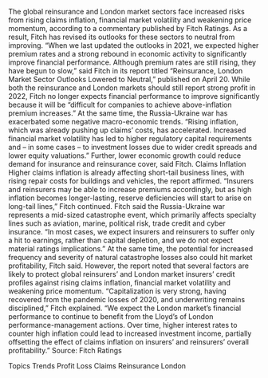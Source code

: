 The global reinsurance and London market sectors face increased risks from rising claims inflation, financial market volatility and weakening price momentum, according to a commentary published by Fitch Ratings.
As a result, Fitch has revised its outlooks for these sectors to neutral from improving.
“When we last updated the outlooks in 2021, we expected higher premium rates and a strong rebound in economic activity to significantly improve financial performance. Although premium rates are still rising, they have begun to slow,” said Fitch in its report titled “Reinsurance, London Market Sector Outlooks Lowered to Neutral,” published on April 20.
While both the reinsurance and London markets should still report strong profit in 2022, Fitch no longer expects financial performance to improve significantly because it will be “difficult for companies to achieve above-inflation premium increases.”
At the same time, the Russia-Ukraine war has exacerbated some negative macro-economic trends. “Rising inflation, which was already pushing up claims’ costs, has accelerated. Increased financial market volatility has led to higher regulatory capital requirements and – in some cases – to investment losses due to wider credit spreads and lower equity valuations.”
Further, lower economic growth could reduce demand for insurance and reinsurance cover, said Fitch.
Claims Inflation
Higher claims inflation is already affecting short-tail business lines, with rising repair costs for buildings and vehicles, the report affirmed.
“Insurers and reinsurers may be able to increase premiums accordingly, but as high inflation becomes longer-lasting, reserve deficiencies will start to arise on long-tail lines,” Fitch continued.
Fitch said the Russia-Ukraine war represents a mid-sized catastrophe event, which primarily affects specialty lines such as aviation, marine, political risk, trade credit and cyber insurance. “In most cases, we expect insurers and reinsurers to suffer only a hit to earnings, rather than capital depletion, and we do not expect material ratings implications.”
At the same time, the potential for increased frequency and severity of natural catastrophe losses also could hit market profitability, Fitch said.
However, the report noted that several factors are likely to protect global reinsurers’ and London market insurers’ credit profiles against rising claims inflation, financial market volatility and weakening price momentum.
“Capitalization is very strong, having recovered from the pandemic losses of 2020, and underwriting remains disciplined,” Fitch explained.
“We expect the London market’s financial performance to continue to benefit from the Lloyd’s of London performance-management actions. Over time, higher interest rates to counter high inflation could lead to increased investment income, partially offsetting the effect of claims inflation on insurers’ and reinsurers’ overall profitability.”
Source: Fitch Ratings

Topics
Trends
Profit Loss
Claims
Reinsurance
London
